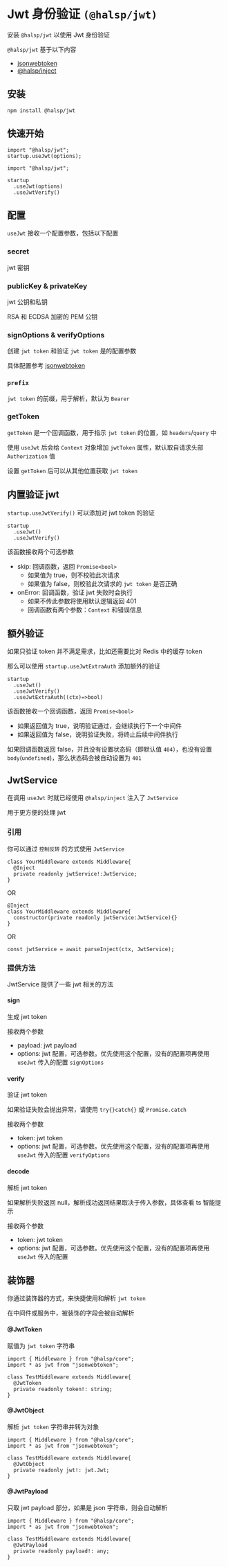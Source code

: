 # Jwt 身份验证 `(@halsp/jwt)`

安装 `@halsp/jwt` 以使用 Jwt 身份验证

`@halsp/jwt` 基于以下内容

- [jsonwebtoken](https://github.com/auth0/node-jsonwebtoken)
- [@halsp/inject](https://github.com/halsp/inject)

## 安装

```
npm install @halsp/jwt
```

## 快速开始

```TS
import "@halsp/jwt";
startup.useJwt(options);
```

```TS
import "@halsp/jwt";

startup
  .useJwt(options)
  .useJwtVerify()
```

## 配置

`useJwt` 接收一个配置参数，包括以下配置

### secret

jwt 密钥

### publicKey & privateKey

jwt 公钥和私钥

RSA 和 ECDSA 加密的 PEM 公钥

### signOptions & verifyOptions

创建 `jwt token` 和验证 `jwt token` 是的配置参数

具体配置参考 [jsonwebtoken](https://github.com/auth0/node-jsonwebtoken)

### `prefix`

`jwt token` 的前缀，用于解析，默认为 `Bearer`

### getToken

`getToken` 是一个回调函数，用于指示 `jwt token` 的位置，如 `headers`/`query` 中

使用 `useJwt` 后会给 `Context` 对象增加 `jwtToken` 属性，默认取自请求头部 `Authorization` 值

设置 `getToken` 后可以从其他位置获取 `jwt token`

## 内置验证 jwt

`startup.useJwtVerify()` 可以添加对 jwt token 的验证

```TS
startup
  .useJwt()
  .useJwtVerify()
```

该函数接收两个可选参数

- skip: 回调函数，返回 `Promise<bool>`
  - 如果值为 true，则不校验此次请求
  - 如果值为 false，则校验此次请求的 `jwt token` 是否正确
- onError: 回调函数，验证 jwt 失败时会执行
  - 如果不传此参数将使用默认逻辑返回 401
  - 回调函数有两个参数：`Context` 和错误信息

## 额外验证

如果只验证 token 并不满足需求，比如还需要比对 Redis 中的缓存 token

那么可以使用 `startup.useJwtExtraAuth` 添加额外的验证

```TS
startup
  .useJwt()
  .useJwtVerify()
  .useJwtExtraAuth((ctx)=>bool)
```

该函数接收一个回调函数，返回 `Promise<bool>`

- 如果返回值为 true，说明验证通过，会继续执行下一个中间件
- 如果返回值为 false，说明验证失败，将终止后续中间件执行

如果回调函数返回 false，并且没有设置状态码（即默认值 `404`），也没有设置 `body`(`undefined`)，那么状态码会被自动设置为 `401`

## JwtService

在调用 `useJwt` 时就已经使用 `@halsp/inject` 注入了 `JwtService`

用于更方便的处理 jwt

### 引用

你可以通过 `控制反转` 的方式使用 `JwtService`

```TS
class YourMiddleware extends Middleware{
  @Inject
  private readonly jwtService!:JwtService;
}
```

OR

```TS
@Inject
class YourMiddleware extends Middleware{
  constructor(private readonly jwtService:JwtService){}
}
```

OR

```TS
const jwtService = await parseInject(ctx, JwtService);
```

### 提供方法

JwtService 提供了一些 jwt 相关的方法

#### sign

生成 jwt token

接收两个参数

- payload: jwt payload
- options: jwt 配置，可选参数。优先使用这个配置，没有的配置项再使用 `useJwt` 传入的配置 `signOptions`

#### verify

验证 jwt token

如果验证失败会抛出异常，请使用 `try{}catch{}` 或 `Promise.catch`

接收两个参数

- token: jwt token
- options: jwt 配置，可选参数。优先使用这个配置，没有的配置项再使用 `useJwt` 传入的配置 `verifyOptions`

#### decode

解析 jwt token

如果解析失败返回 null，解析成功返回结果取决于传入参数，具体查看 ts 智能提示

接收两个参数

- token: jwt token
- options: jwt 配置，可选参数。优先使用这个配置，没有的配置项再使用 `useJwt` 传入的配置

## 装饰器

你通过装饰器的方式，来快捷使用和解析 `jwt token`

在中间件或服务中，被装饰的字段会被自动解析

#### @JwtToken

赋值为 `jwt token` 字符串

```TS
import { Middleware } from "@halsp/core";
import * as jwt from "jsonwebtoken";

class TestMiddleware extends Middleware{
  @JwtToken
  private readonly token!: string;
}
```

#### @JwtObject

解析 `jwt token` 字符串并转为对象

```TS
import { Middleware } from "@halsp/core";
import * as jwt from "jsonwebtoken";

class TestMiddleware extends Middleware{
  @JwtObject
  private readonly jwt!: jwt.Jwt;
}
```

#### @JwtPayload

只取 jwt payload 部分，如果是 json 字符串，则会自动解析

```TS
import { Middleware } from "@halsp/core";
import * as jwt from "jsonwebtoken";

class TestMiddleware extends Middleware{
  @JwtPayload
  private readonly payload!: any;
}
```
